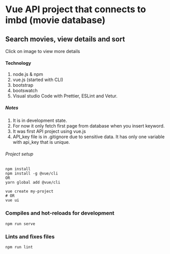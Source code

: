 # Vue API project that connects to imbd (movie database)

## Search movies, view details and sort

Click on image to view more details

#### Technology

1. node.js & npm
2. vue.js (started with CLI)
3. bootstrap
4. bootswatch
5. Visual studio Code with Prettier, ESLint and Vetur.

##### Notes

1. It is in development state.
2. For now it only fetch first page from database when you insert keyword.
3. It was first API project using vue.js
4. API_key file is in .gitignore due to sensitive data. It has only one variable with api_key that is unique.

###### Project setup

```
npm install
npm install -g @vue/cli
OR
yarn global add @vue/cli

vue create my-project
# OR
vue ui

```

### Compiles and hot-reloads for development

```
npm run serve
```

<!-- ### Compiles and minifies for production

```
npm run build
``` -->

### Lints and fixes files

```
npm run lint
```
